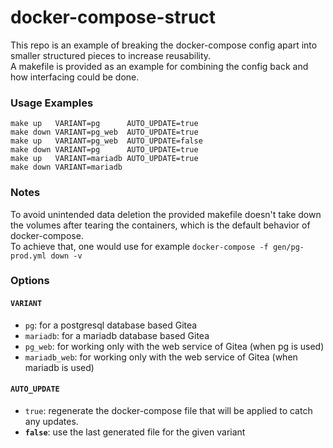 # docker-compose-struct
This repo is an example of breaking the docker-compose config apart into smaller structured pieces to increase reusability.  
A makefile is provided as an example for combining the config back and how interfacing could be done.

### Usage Examples
```shell
make up   VARIANT=pg      AUTO_UPDATE=true
make down VARIANT=pg_web  AUTO_UPDATE=true
make up   VARIANT=pg_web  AUTO_UPDATE=false
make down VARIANT=pg      AUTO_UPDATE=true
make up   VARIANT=mariadb AUTO_UPDATE=true
make down VARIANT=mariadb
```

### Notes
To avoid unintended data deletion the provided makefile doesn't take down the volumes after tearing the containers, which is the default behavior of docker-compose.  
To achieve that, one would use for example ```docker-compose -f gen/pg-prod.yml down -v```

### Options
#### ```VARIANT```
- ```pg```: for a postgresql database based Gitea
- ```mariadb```: for a mariadb database based Gitea
- ```pg_web```: for working only with the web service of Gitea (when pg is used)
- ```mariadb_web```: for working only with the web service of Gitea (when mariadb is used)
#### ```AUTO_UPDATE```
- ```true```: regenerate the docker-compose file that will be applied to catch any updates.
- **```false```**: use the last generated file for the given variant
